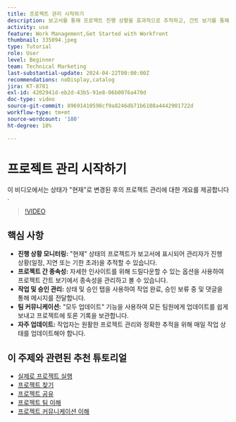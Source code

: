 ```yaml
---
title: 프로젝트 관리 시작하기
description: 보고서를 통해 프로젝트 진행 상황을 효과적으로 추적하고, 간트 보기를 통해 종속성을 관리하고, 작업 및 승인을 모니터링하고, 팀 커뮤니케이션을 향상하고, 자주 업데이트하면서 원활한 워크플로를 보장합니다.
activity: use
feature: Work Management,Get Started with Workfront
thumbnail: 335094.jpeg
type: Tutorial
role: User
level: Beginner
team: Technical Marketing
last-substantial-update: 2024-04-22T00:00:00Z
recommendations: noDisplay,catalog
jira: KT-8781
exl-id: 4202941d-eb2d-43b5-91e8-06b0076a470d
doc-type: video
source-git-commit: 89691410598cf9a8246db71b6108a4442901722d
workflow-type: tm+mt
source-wordcount: '180'
ht-degree: 18%

---
```


# 프로젝트 관리 시작하기

이 비디오에서는 상태가 &quot;현재&quot;로 변경된 후의 프로젝트 관리에 대한 개요를 제공합니다&#x200B;.

>[!VIDEO](https://video.tv.adobe.com/v/335094/?quality=12&learn=on&enablevpops)

## 핵심 사항

* **진행 상황 모니터링:** &quot;현재&quot; 상태의 프로젝트가 보고서에 표시되어 관리자가 진행 상황(일정, 지연 또는 기한 초과)을 추적할 수 있습니다. &#x200B;
* **프로젝트 간 종속성:** 자세한 인사이트를 위해 드릴다운할 수 있는 옵션을 사용하여 프로젝트 간트 보기에서 종속성을 관리하고 볼 수 있습니다. &#x200B;
* **작업 및 승인 관리:** 상태 및 승인 탭을 사용하여 작업 완료, 승인 보류 중 및 댓글을 통해 메시지를 전달합니다. &#x200B;
* **팀 커뮤니케이션:** &quot;모두 업데이트&quot; 기능을 사용하여 모든 팀원에게 업데이트를 쉽게 보내고 프로젝트에 토론 기록을 보관합니다. &#x200B;
* **자주 업데이트:** 작업자는 원활한 프로젝트 관리와 정확한 추적을 위해 매일 작업 상태를 업데이트해야 합니다. &#x200B;


## 이 주제와 관련된 추천 튜토리얼

* [실제로 프로젝트 실행](/help/manage-work/projects/take-a-project-live.md)
* [프로젝트 찾기](/help/manage-work/projects/find-projects.md)
* [프로젝트 공유](/help/manage-work/projects/share-a-project.md)
* [프로젝트 팀 이해](/help/manage-work/projects/understand-the-project-team.md)
* [프로젝트 커뮤니케이션 이해](/help/manage-work/projects/understand-project-communication.md)
